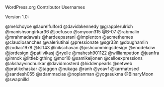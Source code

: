 WordPress.org Contributor Usernames

Version 1.0:

@melchoyce
@laurelfulford
@davidakennedy
@grapplerulrich
@manishsongirkar36
@joefusco
@smyoon315
@B-07
@rabmalin
@mrahmadawais
@hardeepasrani
@implenton
@acmethemes
@claudiosanches
@valeriutihai
@pressionate
@sgr33n
@doughamlin
@zodiac1978
@tsl143
@nikschavan
@joshcummingsdesign
@enodekciw
@jordesign
@patilvikasj
@ryelle
@mahesh901122
@williampatton
@juanfra
@imnok
@littlebigthing
@mor10
@samikeijonen
@celloexpressions
@akshayvinchurkar
@davidmosterd
@hiddenpearls
@netweb
@pratikchaskar
@taggon
@nukaga
@ranh
@yoavf
@karmatosed
@sandesh055
@adammacias
@noplanman
@yogasukma
@BinaryMoon
@swapnilld
